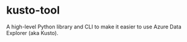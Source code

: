 # kusto-tool

A high-level Python library and CLI to make it easier to use Azure Data Explorer
(aka Kusto).
